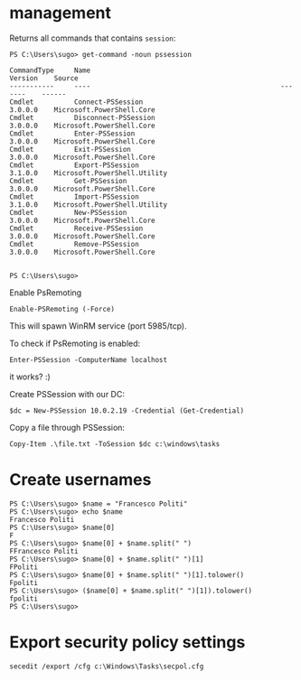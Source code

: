# management

Returns all commands that contains `session`:

```
PS C:\Users\sugo> get-command -noun pssession

CommandType     Name                                               Version    Source
-----------     ----                                               -------    ------
Cmdlet          Connect-PSSession                                  3.0.0.0    Microsoft.PowerShell.Core
Cmdlet          Disconnect-PSSession                               3.0.0.0    Microsoft.PowerShell.Core
Cmdlet          Enter-PSSession                                    3.0.0.0    Microsoft.PowerShell.Core
Cmdlet          Exit-PSSession                                     3.0.0.0    Microsoft.PowerShell.Core
Cmdlet          Export-PSSession                                   3.1.0.0    Microsoft.PowerShell.Utility
Cmdlet          Get-PSSession                                      3.0.0.0    Microsoft.PowerShell.Core
Cmdlet          Import-PSSession                                   3.1.0.0    Microsoft.PowerShell.Utility
Cmdlet          New-PSSession                                      3.0.0.0    Microsoft.PowerShell.Core
Cmdlet          Receive-PSSession                                  3.0.0.0    Microsoft.PowerShell.Core
Cmdlet          Remove-PSSession                                   3.0.0.0    Microsoft.PowerShell.Core


PS C:\Users\sugo>
```

Enable PsRemoting

```
Enable-PSRemoting (-Force)
```

This will spawn WinRM service (port 5985/tcp).

To check if PsRemoting is enabled:

```
Enter-PSSession -ComputerName localhost
```

it works? :)

Create PSSession with our DC:

```
$dc = New-PSSession 10.0.2.19 -Credential (Get-Credential)
```

Copy a file through PSSession:

```
Copy-Item .\file.txt -ToSession $dc c:\windows\tasks
```


# Create usernames

```
PS C:\Users\sugo> $name = "Francesco Politi"
PS C:\Users\sugo> echo $name
Francesco Politi
PS C:\Users\sugo> $name[0]
F
PS C:\Users\sugo> $name[0] + $name.split(" ")
FFrancesco Politi
PS C:\Users\sugo> $name[0] + $name.split(" ")[1]
FPoliti
PS C:\Users\sugo> $name[0] + $name.split(" ")[1].tolower()
Fpoliti
PS C:\Users\sugo> ($name[0] + $name.split(" ")[1]).tolower()
fpoliti
PS C:\Users\sugo>
```

# Export security policy settings

```
secedit /export /cfg c:\Windows\Tasks\secpol.cfg
```



